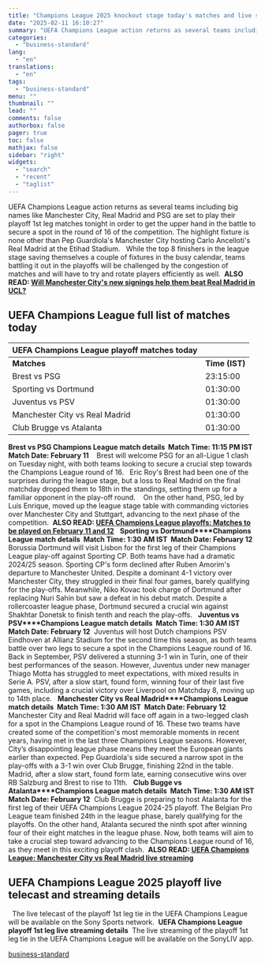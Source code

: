 ```yaml
---
title: "Champions League 2025 knockout stage today's matches and live streaming"
date: "2025-02-11 16:10:27"
summary: "UEFA Champions League action returns as several teams including big names like Manchester City, Real Madrid and PSG are set to play their playoff 1st leg matches tonight in order to get the upper hand in the battle to secure a spot in the round of 16 of the competition...."
categories:
  - "business-standard"
lang:
  - "en"
translations:
  - "en"
tags:
  - "business-standard"
menu: ""
thumbnail: ""
lead: ""
comments: false
authorbox: false
pager: true
toc: false
mathjax: false
sidebar: "right"
widgets:
  - "search"
  - "recent"
  - "taglist"
---
```


UEFA Champions League action returns as several teams including big names like Manchester City, Real Madrid and PSG are set to play their playoff 1st leg matches tonight in order to get the upper hand in the battle to secure a spot in the round of 16 of the competition. The highlight fixture is none other than Pep Guardiola's Manchester City hosting Carlo Ancelloti's Real Madrid at the Etihad Stadium.
 
While the top 8 finishers in the league stage saving themselves a couple of fixtures in the busy calendar, teams battling it out in the playoffs will be challenged by the congestion of matches and will have to try and rotate players efficiently as well.  **ALSO READ: [Will Manchester City's new signings help them beat Real Madrid in UCL?](https://www.business-standard.com/sports/football-news/will-manchester-city-s-new-signings-help-them-beat-real-madrid-in-ucl-125020900532_1.html)** 
 

**UEFA Champions League full list of matches today**
----------------------------------------------------

| **UEFA Champions League playoff matches today** | |
| --- | --- |
| **Matches** | **Time (IST)** |
| Brest vs PSG | 23:15:00 |
| Sporting vs Dortmund | 01:30:00 |
| Juventus vs PSV | 01:30:00 |
| Manchester City vs Real Madrid | 01:30:00 |
| Club Brugge vs Atalanta | 01:30:00 |

**Brest vs PSG Champions League match details  Match Time: 11:15 PM IST  Match Date: February 11**    Brest will welcome PSG for an all-Ligue 1 clash on Tuesday night, with both teams looking to secure a crucial step towards the Champions League round of 16.
 
Eric Roy's Brest had been one of the surprises during the league stage, but a loss to Real Madrid on the final matchday dropped them to 18th in the standings, setting them up for a familiar opponent in the play-off round. 
 
On the other hand, PSG, led by Luis Enrique, moved up the league stage table with commanding victories over Manchester City and Stuttgart, advancing to the next phase of the competition.  **ALSO READ: [UEFA Champions League playoffs: Matches to be played on February 11 and 12](https://www.business-standard.com/sports/football-news/uefa-champions-league-playoffs-matches-to-be-played-on-february-11-and-12-125020701685_1.html)**
 
**Sporting vs Dortmund****Champions League match details  Match Time: 1:30 AM IST  Match Date: February 12**  Borussia Dortmund will visit Lisbon for the first leg of their Champions League play-off against Sporting CP. Both teams have had a dramatic 2024/25 season. Sporting CP's form declined after Ruben Amorim's departure to Manchester United. Despite a dominant 4-1 victory over Manchester City, they struggled in their final four games, barely qualifying for the play-offs. Meanwhile, Niko Kovac took charge of Dortmund after replacing Nuri Sahin but saw a defeat in his debut match. Despite a rollercoaster league phase, Dortmund secured a crucial win against Shakhtar Donetsk to finish tenth and reach the play-offs.
 
**Juventus vs PSV****Champions League match details  Match Time: 1:30 AM IST  Match Date: February 12**  Juventus will host Dutch champions PSV Eindhoven at Allianz Stadium for the second time this season, as both teams battle over two legs to secure a spot in the Champions League round of 16. Back in September, PSV delivered a stunning 3-1 win in Turin, one of their best performances of the season. However, Juventus under new manager Thiago Motta has struggled to meet expectations, with mixed results in Serie A. PSV, after a slow start, found form, winning four of their last five games, including a crucial victory over Liverpool on Matchday 8, moving up to 14th place.
 
**Manchester City vs Real Madrid****Champions League match details  Match Time: 1:30 AM IST  Match Date: February 12**  Manchester City and Real Madrid will face off again in a two-legged clash for a spot in the Champions League round of 16. These two teams have created some of the competition's most memorable moments in recent years, having met in the last three Champions League seasons. However, City’s disappointing league phase means they meet the European giants earlier than expected. Pep Guardiola's side secured a narrow spot in the play-offs with a 3-1 win over Club Brugge, finishing 22nd in the table. Madrid, after a slow start, found form late, earning consecutive wins over RB Salzburg and Brest to rise to 11th.
 
**Club Bugge vs Atalanta****Champions League match details  Match Time: 1:30 AM IST  Match Date: February 12**  Club Brugge is preparing to host Atalanta for the first leg of their UEFA Champions League 2024-25 playoff. The Belgian Pro League team finished 24th in the league phase, barely qualifying for the playoffs. On the other hand, Atalanta secured the ninth spot after winning four of their eight matches in the league phase. Now, both teams will aim to take a crucial step toward advancing to the Champions League round of 16, as they meet in this exciting playoff clash.  **ALSO READ: [UEFA Champions League: Manchester City vs Real Madrid live streaming](https://www.business-standard.com/sports/football-news/uefa-champions-league-manchester-city-vs-real-madrid-live-streaming-125020100541_1.html)** 

**UEFA Champions League 2025 playoff live telecast and streaming details**
--------------------------------------------------------------------------

  The live telecast of the playoff 1st leg tie in the UEFA Champions League will be available on the Sony Sports network.  **UEFA Champions League playoff 1st leg live streaming details**  The live streaming of the playoff 1st leg tie in the UEFA Champions League will be available on the SonyLIV app.

[business-standard](https://www.business-standard.com/sports/football-news/champions-league-2025-knockout-stage-today-s-matches-and-live-streaming-125021100758_1.html)
